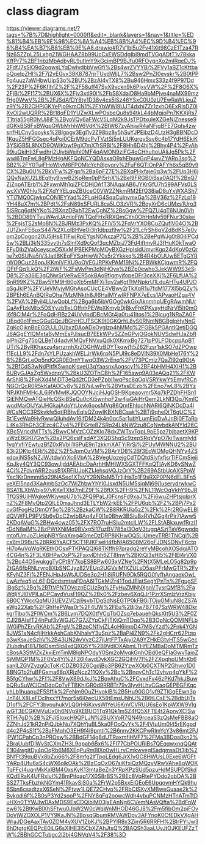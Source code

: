 # class diagram
https://viewer.diagrams.net/?tags=%7B%7D&highlight=0000ff&edit=_blank&layers=1&nav=1&title=%ED%81%B4%EB%9E%98%EC%8A%A4%EB%8B%A4%EC%9D%B4%EC%96%B4%EA%B7%B8%EB%9E%A8.drawio#R7V1bl5u2Fv41Xit98CzE1Tza47RNz6SZZpL25Lxhg21WGHAAZ8b99UcCxEWSDdgIbI9mdTVGgADtT1v78kkaKffPr7%2BF1nbzMbAdbyRL9utImY9kGcimBP9BJfu0RFOygnXo2mlRqeDJ%2FdfJ7sSlO9d2oqwsLYqDwIvdbbVwGfi%2Bs4wrZVYYBi%2FVy1aBZ1cKttbaoQqelpZHl%2F7j2vEGvx38K8787rjrTUydWljL7%2Bsw2PnZI0eyskr%2B0tPPFq4uuz7aWHbwUipS3o%2BU%2BzAI4vTX8%2Bu946HmxS33z4f9P97Dd%2F23P%2F6KflhfZ%2F%2F58uff47SyX9vckn9k6PjxyVW%2F%2F8O6X%2FjBi%2Ff17%2BUX6X%2Fjv3xtl90i%2FbS8XdaiD8Ha9bMPjve4naMX99mzfHg0WwV%2B%2FJSdAfDY8ty1D38v4cs5ISz46YSxC0U0zU7EwRaWLjeuZz9Y%2B2CHPiGKYePjo9kmCN1%2FYbWWl9UJT4dxhjZZr1zxhO6ExRIsDZ0IXvOI2wUQRR%2Bt18qFD1YUZwXLwPOsbeQu8s94tkL44bMgjoPn7KKXjRs7T1tria55gR0IvUj8jF%2ByoVQy6aFWcV5LqM2k9JsTPDtxuIeXZGeNiZnesse9dGKkBS8FxBWgpGWbMrhhW6VdK%2BtW67zyAhjwR4aNFjgBFE7GqIs4zwsnfHLCny5qoyks%2Blgpgv3EgI1v2Z98bz8y5hSuYJPEibzD4LtzH3gBBNDcD1KguZ5HFGGsec4qPoi0CErM9dcPyTVztSj5nLUUKgrgvSsv6c4b17YdH6EkiK3YSiGB5L8NXD9OWlKbwf9gX7mX7rSRBl%2F8Hh6D4hj%2Bhy4P4%2FvAh99iuQkiHIi3Fwdhrj2UjvbWeihl0MF4qAMON9zIFG4oCHhuItoUAliJg5Pk%2Fwwl6TmFwL8gPMzHgAKFQoNCYQDAsxaO9xhEbuwGqP4wvZYARp3sq%2BB2%2FY0TujFHoWtyM6FPOMlcYch8lgyorv%2FuF6QTlOnPAFYh6x5qB9v9CX%2Bu0U%2BkVFw%2Fgp%2Ba6pFZ7E%2BXqPHxfaje0q3w%2FUp3H6jQQyNaXU2L8Egthy9ivwBZKpRen0pPl5rhX%2Bel9FRGB0iBsa0AQf%2BxQ7ZjZnpATErb1%2FxwnMh1qiZFCDHjDAfT3NAqaiAB6JYKrGfU7h599AFVs0LSwcXVW0hIu%2FXdYYELqpZBUceC0VW2ZNkmRM2EfQ38jaD8uYxWXASh7YTj7MQ0CjwkpCON1EYYad%2FLpHG4SqaCuInvmxGa%2BV36z%2FzLp19YH48uX7m%2BPdt%2FsN89xSFURL8ca5LO3zVR%2BoyXrD6cUMxs1Uro35ISRcq6qtNYKo%2BXnzDBxhT2EwCgNZ%2BsGgw%2FQZU4qT6NUn0Vh%2BDD89YTvuWAviUAmloFjWTQoFHxRRXQmCYn0OhHnMv59FNur30slwi%2FsjsTS2sMo8N%2BJRMz3PxKQ%2FiV5%2FqVrYXO8CuZQuflV04O%2BJU1ZknFE6uxS447k2XLolBHVeOi3h1dbpzl9w%2F21LcfrSh6gVZd8dK57e0vom2pCogpn20U5jHs8TIFwjRpEYgsNOAxzaP7Q%2B%2BePqWJg0t80iIIPCd5w%2BLj3kN335vvth7sSInfXd9cQof3qcMZbjJ73Fd4jftmvRJ3fHuK0kTwaOEFyDib2Va0ceysceD5XxMjPBEKPMoMOyBXGzHpIsldUmvrKgp24dKpV0zQrlw7x0SUNa5jV3JatIBKEgFYSqHjwW70s5r2Ykkkq%2B4R4bOUUwBETgGYRrWO9Cuz28ppJKKmiVFXU9oOVE0JRPKvPAM19Nj%2FBWkKCjqwmR%2FQQFtFQq1LkQ%2F2iWF%2FsMvPm3dNjHOya%2BZp0ewho3JekWW9S3eSjD8%2Fa36lE3gQNwSrVeRwER5okBAo9flgmyjfopeDFr3ceXXj%2F6LfUA%2BnR99KZ%2Bav5YM9H80gXb5mMFXjTqv2aKgtTtMNpkrU1LduAHTu4UPJOqSgJkIP%2FYUeVMyjyMGhAsoCUcCE4VBwy2rTkXqR1u7fdM177Xl5bQZy%2BPEh6EAnBQIRgOha7MzMNkth8JI6HalMYwIRFNPX7eEcs1APvaoHZga4V%2FVA%2Byil4LUwQobLf%2Bga6b5ibVGOg0wkGixAknmhpUEgRAwmNUrCaAyFIzkMltx5DSYyzb1lxLOffnhPEWpXKmybDjBkvFhKPKvayHdNrVI5It0mOI6f8ClM4r%2FoQdHRBz24UVylpdDBcMGt4ja0tu41itqs1%2Bjcug1NRaZA0FUEqd0o1FmcGGuGQcJBGhHCUTSCK9I0GKQrhL8vS0RNnINBGBglpHyNnGZgKcOjknBoEG2UJL0UbxzDAoADkOygIzp4hMMd%2FGBk5PGAntIQetjDGQJ6AGgEYlQMxtaByMmEsPJIsucB7EEkWPvSZZnGPvjOGpkNUVSdwHJaZbfIplPhj2Fg75bQLBeTd4advKMQyFNVxuQdk0XKmxBg727IpP0LFObcppApBTUTi%2ByRKhaxzu4srrzrnhXrZOGHWzBDYTkqwj1t5Z62Fzsr1skSO7dZPOwpf1EcLL9%2Fdn7sYLPUzakhWELJrWk6rpN5PUl9c8eDVlN39X0MbHe176Y%2B%2BGrLeOp5ndQGR0E0rnY1IwqO3W2rEnq%2FV73PCmIz7QaZl92g9OtA%2BfCdS3wNdPitfK5wnpKjsveU3qYaasnxAogscy1%2BF4bHMH4XIH1%2B6URyGJAxZg5WxdnpV%2BkU3ZOThCBh%2F165awq9A03eAQq21%2FKWArShl8%2FoKXd4MiDT3eQd2tCD3ePZpbl1wqPsc8qOqVSRYkwYtiEmyfRCnNGOrQcR0R5kKafAOCv8y%2B7sjLwPn%2BVfssDEzb%2FEno7wL8%2BYzNPJKhFMHcJL6jRVMwlKJQOOYNJciHJgOSH9Kgeaovmr5Xq7kPZDhFHSn1GiENMQwATQieHcQSkjBSeQu0cKi5wnhpF2w4jaGAiHrQem2LkNI3Qq7KmICwodMaiOIJYaUHGkajAdoYtUxvk6oosMVq86QmfEhIpchNARl6QjNKDcDa4lWCsNCC3RSkvkfe5qtIRBhyEqlsQZqwIKBXNBCsak%2BTj9qheDtT6gUC%2Bt1EveWa9HvRwwQjIuhdAv16lfDM24k4n0qc5ar1ubYLumEjcDvAJnBj0FTaRoLiIKa3RhGh3CEzc4CZv4%2FEGrteBZSRq24LkNW2zu8CqNwbdkANYld26CXBc5VrjcdMTTs%2BwvCMVzCOZzKlo78dxZWTsvTqpL9oE5pz7bjbaetX9KPvWzE8GKI7Gw%2Bs2PQ6xsIFsdAY3XQDShqSc9zepSRqVVpO7kiTwamlyId1yqYxfiYEwtuzBfZ0xRVbli1I6PuE9nTzkkmXATYjRrSj%2FUyMWNNU2%2BU83ij2DKtp4ERj%2BZ%2F5JpmOzVM%2BArYD8%2Bf3EoWOMgQHNYy4ZSxdqxjNS5sNZJWJtdwVrXc6VbA%2BVegUozejgCdTDQtdSlyfxfjsrTIFCmSieijKpJky4QY3QC93owJjddAEAbcDaArhHMHlWXSGXTFFKqQTIAyKD6ySNwZ4Ci%2FdvrARR2zusB1XRFiUJpKZIJehsqVQJzOrY%2B269AStbUcAXSPpWYec1KrDnmmi5q29NASeo1XTsVY2RNRsM5Tr1ijHaTq1F9sRXP0PN6dELBFn5veXEl5nad3KaAmbSzOc7WiZhbwYhYI0JsxdN5UM5sjqMj69j1userydrwkwCBSA11LXbWbjx97vKKeTXtd7mEZ9F%2BftX%2FH9%2FNL11WcOqVkhY9bJRTfQS9UiHWgkeWKjywpU7b%2FQ9PaLJ0FcnsFd9xaJ%2Fi6wuZHPtsjqIprXnZ%2F8MvQtp2QlLE0maJhnd3ETLYbW2rkEE%2FPU6qb%2FZ%2BPj7Px2cvGfFogHzDtmOY5o%2B%2BzkaCW%2B8RKRUia5zZ%2Fk%2Fr2RGwELBIdQVWFLP9PVSb6yDcC2wIbBAq4zF0l1x0Bhw3BSiuBxRVhZGg4rPlr7lAww52KDqAVuG%2BHw4cwz05%2FX7RO7ruHSIu2mtclLW%2FLStABkxuwfRrzi1rDdN8alM%2BzPWtXNiMq9BVxg5I17uzBV785aI3OqV3tugqASzjTaV6gwqdpmtofUmJoZUejpNBY5raXmg4GmeDzDRP8jKHwOQ5LjUmevTRB1TNCql%2BcsBmD98u%2BRR6YsACF5CT1PJKFseH4fbNlA6508M26pFJDNSDNyF6ctpHi7pAuVqWqRKEthOOsxPTKPAQQI68TKffh97pradg2reYyMBcohXOSdgiATO4CG4n%2F3LK6HPwOxP%2FaxylDhh6ZT8Inw%2BKtQi3sHI5%2FIEl4rVX0%2Bc44O5wukggTyCPt8Y7kpES8BPw603xVZNe%2FNtX5MLeLO5q82p9pZtGA6fbRNLryrpBXbSNCJyz82VEUq2UGVslMfXZULsD5asPFrMwGTR%2FvKFyNZ3Fi%2FENJHpJsWtJUDSe3p2H1i8iRUFN9Dk5RQG0fvfhAngaekOwLLwAzfeq5joL6EjDQcdsmtsaFDoA6ITGkMiZr41TodJEIatSegYPnTn%2FgugSFIBgSz%2Bg%2BTtVPNTOVcznECUzBg%2FyHuZMNNXgnVTysrQMfB%2FaWdljYJl0VPlLaOPCavdVusFI9QZ%2Bk0%2Fzbev6XqQJr1PzrXSmlzVrzKbjy6B0CYWccQqMU3UEVZVCzi9svbTDgSdNsEGTP0kFBGjTOjuGMIuN8cZS7AeWg22Xab%2FGhHePWas0r%2F4UW%2FEu%2Bj3w7B7T67SzWRW48DkrkgrTlbo%2FIWCm%2B6Lym7DQX0tfVCqTbOZsq7ebauehQksXIt5U3%2F0ZCJl28AIsfT24hPuf3vWGJC7G7JZYpCkFjTKtQmTDqo%2B3OpNcQOMINFLbIW0iPhZEryRKAb%2FrgV%2BzpCNflyjZL4oH6impD47MSyYzd%2Fnk4YGN8JWS1xN4cfjIHrkkAshCabKNhalvY3uSpz%2BaPi4ZN9%2Fk2gHCrr62Ptqoq3wKsxJeSzhV%2B43UN2AvVvzC27jUrtFPTxAjyI2A9YZHkEGtvHTS5wCecZIubdn4181J1klOsm5Id4xdQXQ5Y%2B9VdlOXAbmLTHfEZMBaDoMTMRmTzcBosA3StMZkZkxiEmTmM8lgNPOdyY0Sm2oMvqkGnhOBd0eQFIaGwvTaioZSjMMQP1M%2F0Vz4Yi%2F26l4aydDykXGC2GQjHV7I%2FZXpqhpUMhKb6sanILZGVZyzgQcToKrCDZ803Z6CgdjBo3PB62YzwXOb0CXTNP2Ghvro1D08BNG1b2fuBFGxma68pXRjzNcz211QXy%2Bc%2BnqyChTc12vhvp4gYkF%2B5fgCYhw%2Ff%2F8VwX69dJkJ%2BqvAhuC%2FCvxdFv46zPKd7hkJBuwbQRuSuWClCnDdoCoTvFTBKhIGR0d9RRBTr79v3lyvHLhvCGaqGEPEGFKqcyhLb1huapu2F5Sffik%2FeNm9OuZHvoklB%2B5Hu90GO1yf9ZTlGqEEwn3pJnT4LX8LeFDclhxxYt7mor5s6i0wcUX58tEmsUNhU%2B6tLCsE%2BdbUjTsD1of%2FCFY3byouhukVLQ0rH6KxvsWlYeU6KnVCVRUU6sEo1KpWXW9VlgwGT3ECGKMVuUx0h6NVg9XEBUO1Tg91Qk1mSZ4fQ5XFTE4t2ApnvXCISwRTHj7gD%2B%2FJiSIoxcH9QPLJN%2BUXVoR7QN49rceaS3zQsMeFBB8aOZZNhJd21kR2nPiQJbkNu7XQhYjuBL5ka0FOoQvYk%2F4VIuUm0l45rEKgpdd4c2P4sS1f%2BaFMqhO3EH9f4i9pmtl%2B6nnv2KKCPwRlmYcY3v86mt2PJjPW1CPahCp3nPROsw%2BBdGF14g8dUTRaxmfiHVF7%2FMa3BDqa0kn2%2BraUubfDjWvStCXmZH3L9qpab6Bx6%2Fl77CbPOURiBs7QEqqwxnqQQAtE1I04wgjtDy4pOqRb6M8XEqPuRmBlXo0wHLrvCmkwvegISadgmssDt3jb%2BNfFt39quBVx8bZxi66%2F8mfg2lfTpoLEdg6JrX1yGC8HWUsL0Exe6WGFtYARp4Ufu6aS4cWX6qlkOAk%2BzCqOxO67siKfxiQzMQzyVRwVAhe8qWOKTqFFcI4ugnMkKxIBM4OxsKyK13mtaBeZn3YRpKPzSUd5pzuHdMSUPDfSkdKQdERaK4UFRxlul%2BmPtIqap17X0S8rBS%2BEc8VqRtePYDdo2obDA%2BSS27TksFbzhkNGYm41RkavSjS0a%2FrW2p5BxxEiGEoE6UpqovmHYQk9hu6Sbn6csxdtzxX6SeN%2Ftvw1LQE72CHvo%2FRbCISXyXMBweGuaae2k%2BykgdI6f%2B0sP3Yd2sooP%2FNY8qFq2oowcWdh4vbuPCNMzHTnATmTtDuHXn0TYWJlwDAxMDS9EsCDQibiM03jxEAnNg6CVemNAsVQfta%2BdFnWew6%2BtKwBlXhSFtwu0JbW2W0cWqWnMHOD46GJ8%2Fm5fibOm2pjFOvDoVjWZOXOLP1VY9KaJN%2BpsqGbumRMVAWDpy3AFYnoK0CfEDkVXgAHWraJDGeAaxTAv0ZOM4yXUV1ZbKJ%2BPYlR8x3Zim5R6RRFH%2BlrPYlJw36hDtgtgKEQPcE0iLG6sXIHE3I5CbXZAhJtsQ%2BAQSh3aaLUvJtOJKEUFZzTW%2BBhGCCTubgc2l2bj4GNVqV4%2F38%3D
